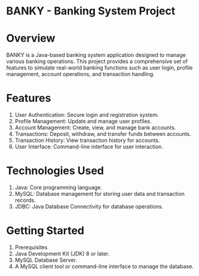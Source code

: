 # BANKY - Banking System Project
# Overview
BANKY is a Java-based banking system application designed to manage various banking operations. This project provides a comprehensive set of features to simulate real-world banking functions such as user login, profile management, account operations, and transaction handling.

# Features
1. User Authentication: Secure login and registration system.
2. Profile Management: Update and manage user profiles.
3. Account Management: Create, view, and manage bank accounts.
4. Transactions: Deposit, withdraw, and transfer funds between accounts.
5. Transaction History: View transaction history for accounts.
6. User Interface: Command-line interface for user interaction.

# Technologies Used
1. Java: Core programming language.
2. MySQL: Database management for storing user data and transaction records.
3. JDBC: Java Database Connectivity for database operations.

# Getting Started
1. Prerequisites
2. Java Development Kit (JDK) 8 or later.
3. MySQL Database Server.
4. A MySQL client tool or command-line interface to manage the database.